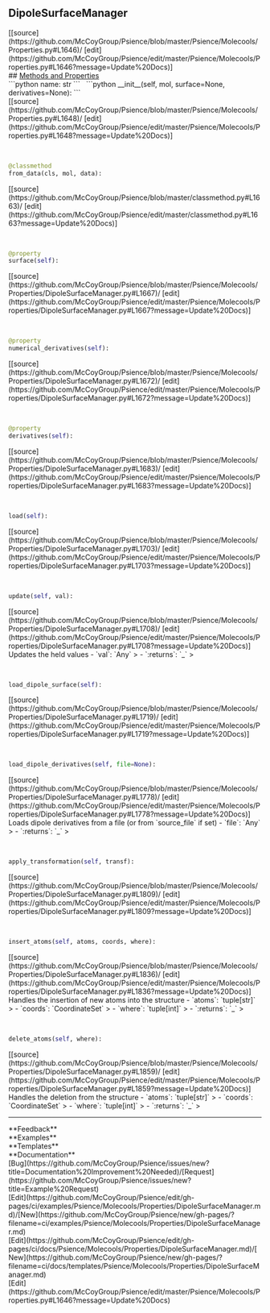 ## <a id="Psience.Molecools.Properties.DipoleSurfaceManager">DipoleSurfaceManager</a> 

<div class="docs-source-link" markdown="1">
[[source](https://github.com/McCoyGroup/Psience/blob/master/Psience/Molecools/Properties.py#L1646)/
[edit](https://github.com/McCoyGroup/Psience/edit/master/Psience/Molecools/Properties.py#L1646?message=Update%20Docs)]
</div>









<div class="collapsible-section">
 <div class="collapsible-section collapsible-section-header" markdown="1">
## <a class="collapse-link" data-toggle="collapse" href="#methods" markdown="1"> Methods and Properties</a> <a class="float-right" data-toggle="collapse" href="#methods"><i class="fa fa-chevron-down"></i></a>
 </div>
 <div class="collapsible-section collapsible-section-body collapse show" id="methods" markdown="1">
 ```python
name: str
```
<a id="Psience.Molecools.Properties.DipoleSurfaceManager.__init__" class="docs-object-method">&nbsp;</a> 
```python
__init__(self, mol, surface=None, derivatives=None): 
```
<div class="docs-source-link" markdown="1">
[[source](https://github.com/McCoyGroup/Psience/blob/master/Psience/Molecools/Properties.py#L1648)/
[edit](https://github.com/McCoyGroup/Psience/edit/master/Psience/Molecools/Properties.py#L1648?message=Update%20Docs)]
</div>


<a id="Psience.Molecools.Properties.DipoleSurfaceManager.from_data" class="docs-object-method">&nbsp;</a> 
```python
@classmethod
from_data(cls, mol, data): 
```
<div class="docs-source-link" markdown="1">
[[source](https://github.com/McCoyGroup/Psience/blob/master/classmethod.py#L1663)/
[edit](https://github.com/McCoyGroup/Psience/edit/master/classmethod.py#L1663?message=Update%20Docs)]
</div>


<a id="Psience.Molecools.Properties.DipoleSurfaceManager.surface" class="docs-object-method">&nbsp;</a> 
```python
@property
surface(self): 
```
<div class="docs-source-link" markdown="1">
[[source](https://github.com/McCoyGroup/Psience/blob/master/Psience/Molecools/Properties/DipoleSurfaceManager.py#L1667)/
[edit](https://github.com/McCoyGroup/Psience/edit/master/Psience/Molecools/Properties/DipoleSurfaceManager.py#L1667?message=Update%20Docs)]
</div>


<a id="Psience.Molecools.Properties.DipoleSurfaceManager.numerical_derivatives" class="docs-object-method">&nbsp;</a> 
```python
@property
numerical_derivatives(self): 
```
<div class="docs-source-link" markdown="1">
[[source](https://github.com/McCoyGroup/Psience/blob/master/Psience/Molecools/Properties/DipoleSurfaceManager.py#L1672)/
[edit](https://github.com/McCoyGroup/Psience/edit/master/Psience/Molecools/Properties/DipoleSurfaceManager.py#L1672?message=Update%20Docs)]
</div>


<a id="Psience.Molecools.Properties.DipoleSurfaceManager.derivatives" class="docs-object-method">&nbsp;</a> 
```python
@property
derivatives(self): 
```
<div class="docs-source-link" markdown="1">
[[source](https://github.com/McCoyGroup/Psience/blob/master/Psience/Molecools/Properties/DipoleSurfaceManager.py#L1683)/
[edit](https://github.com/McCoyGroup/Psience/edit/master/Psience/Molecools/Properties/DipoleSurfaceManager.py#L1683?message=Update%20Docs)]
</div>


<a id="Psience.Molecools.Properties.DipoleSurfaceManager.load" class="docs-object-method">&nbsp;</a> 
```python
load(self): 
```
<div class="docs-source-link" markdown="1">
[[source](https://github.com/McCoyGroup/Psience/blob/master/Psience/Molecools/Properties/DipoleSurfaceManager.py#L1703)/
[edit](https://github.com/McCoyGroup/Psience/edit/master/Psience/Molecools/Properties/DipoleSurfaceManager.py#L1703?message=Update%20Docs)]
</div>


<a id="Psience.Molecools.Properties.DipoleSurfaceManager.update" class="docs-object-method">&nbsp;</a> 
```python
update(self, val): 
```
<div class="docs-source-link" markdown="1">
[[source](https://github.com/McCoyGroup/Psience/blob/master/Psience/Molecools/Properties/DipoleSurfaceManager.py#L1708)/
[edit](https://github.com/McCoyGroup/Psience/edit/master/Psience/Molecools/Properties/DipoleSurfaceManager.py#L1708?message=Update%20Docs)]
</div>
Updates the held values
  - `val`: `Any`
    > 
  - `:returns`: `_`
    >


<a id="Psience.Molecools.Properties.DipoleSurfaceManager.load_dipole_surface" class="docs-object-method">&nbsp;</a> 
```python
load_dipole_surface(self): 
```
<div class="docs-source-link" markdown="1">
[[source](https://github.com/McCoyGroup/Psience/blob/master/Psience/Molecools/Properties/DipoleSurfaceManager.py#L1719)/
[edit](https://github.com/McCoyGroup/Psience/edit/master/Psience/Molecools/Properties/DipoleSurfaceManager.py#L1719?message=Update%20Docs)]
</div>


<a id="Psience.Molecools.Properties.DipoleSurfaceManager.load_dipole_derivatives" class="docs-object-method">&nbsp;</a> 
```python
load_dipole_derivatives(self, file=None): 
```
<div class="docs-source-link" markdown="1">
[[source](https://github.com/McCoyGroup/Psience/blob/master/Psience/Molecools/Properties/DipoleSurfaceManager.py#L1778)/
[edit](https://github.com/McCoyGroup/Psience/edit/master/Psience/Molecools/Properties/DipoleSurfaceManager.py#L1778?message=Update%20Docs)]
</div>
Loads dipole derivatives from a file (or from `source_file` if set)
  - `file`: `Any`
    > 
  - `:returns`: `_`
    >


<a id="Psience.Molecools.Properties.DipoleSurfaceManager.apply_transformation" class="docs-object-method">&nbsp;</a> 
```python
apply_transformation(self, transf): 
```
<div class="docs-source-link" markdown="1">
[[source](https://github.com/McCoyGroup/Psience/blob/master/Psience/Molecools/Properties/DipoleSurfaceManager.py#L1809)/
[edit](https://github.com/McCoyGroup/Psience/edit/master/Psience/Molecools/Properties/DipoleSurfaceManager.py#L1809?message=Update%20Docs)]
</div>


<a id="Psience.Molecools.Properties.DipoleSurfaceManager.insert_atoms" class="docs-object-method">&nbsp;</a> 
```python
insert_atoms(self, atoms, coords, where): 
```
<div class="docs-source-link" markdown="1">
[[source](https://github.com/McCoyGroup/Psience/blob/master/Psience/Molecools/Properties/DipoleSurfaceManager.py#L1836)/
[edit](https://github.com/McCoyGroup/Psience/edit/master/Psience/Molecools/Properties/DipoleSurfaceManager.py#L1836?message=Update%20Docs)]
</div>
Handles the insertion of new atoms into the structure
  - `atoms`: `tuple[str]`
    > 
  - `coords`: `CoordinateSet`
    > 
  - `where`: `tuple[int]`
    > 
  - `:returns`: `_`
    >


<a id="Psience.Molecools.Properties.DipoleSurfaceManager.delete_atoms" class="docs-object-method">&nbsp;</a> 
```python
delete_atoms(self, where): 
```
<div class="docs-source-link" markdown="1">
[[source](https://github.com/McCoyGroup/Psience/blob/master/Psience/Molecools/Properties/DipoleSurfaceManager.py#L1859)/
[edit](https://github.com/McCoyGroup/Psience/edit/master/Psience/Molecools/Properties/DipoleSurfaceManager.py#L1859?message=Update%20Docs)]
</div>
Handles the deletion from the structure
  - `atoms`: `tuple[str]`
    > 
  - `coords`: `CoordinateSet`
    > 
  - `where`: `tuple[int]`
    > 
  - `:returns`: `_`
    >
 </div>
</div>












---


<div markdown="1" class="text-secondary">
<div class="container">
  <div class="row">
   <div class="col" markdown="1">
**Feedback**   
</div>
   <div class="col" markdown="1">
**Examples**   
</div>
   <div class="col" markdown="1">
**Templates**   
</div>
   <div class="col" markdown="1">
**Documentation**   
</div>
   <div class="col" markdown="1">
   
</div>
   <div class="col" markdown="1">
   
</div>
   <div class="col" markdown="1">
   
</div>
</div>
  <div class="row">
   <div class="col" markdown="1">
[Bug](https://github.com/McCoyGroup/Psience/issues/new?title=Documentation%20Improvement%20Needed)/[Request](https://github.com/McCoyGroup/Psience/issues/new?title=Example%20Request)   
</div>
   <div class="col" markdown="1">
[Edit](https://github.com/McCoyGroup/Psience/edit/gh-pages/ci/examples/Psience/Molecools/Properties/DipoleSurfaceManager.md)/[New](https://github.com/McCoyGroup/Psience/new/gh-pages/?filename=ci/examples/Psience/Molecools/Properties/DipoleSurfaceManager.md)   
</div>
   <div class="col" markdown="1">
[Edit](https://github.com/McCoyGroup/Psience/edit/gh-pages/ci/docs/Psience/Molecools/Properties/DipoleSurfaceManager.md)/[New](https://github.com/McCoyGroup/Psience/new/gh-pages/?filename=ci/docs/templates/Psience/Molecools/Properties/DipoleSurfaceManager.md)   
</div>
   <div class="col" markdown="1">
[Edit](https://github.com/McCoyGroup/Psience/edit/master/Psience/Molecools/Properties.py#L1646?message=Update%20Docs)   
</div>
   <div class="col" markdown="1">
   
</div>
   <div class="col" markdown="1">
   
</div>
   <div class="col" markdown="1">
   
</div>
</div>
</div>
</div>
